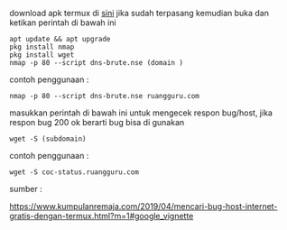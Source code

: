download apk termux di [sini](https://apkcombo.com/id/termux/com.termux/download/phone-0.119.0-beta.1-apk) jika sudah terpasang kemudian buka dan ketikan perintah di bawah ini
```
apt update && apt upgrade 
pkg install nmap 
pkg install wget 
nmap -p 80 --script dns-brute.nse (domain )
```
contoh penggunaan :
```
nmap -p 80 --script dns-brute.nse ruangguru.com
```
masukkan perintah di bawah ini untuk mengecek respon bug/host, jika respon bug 200 ok berarti bug bisa di gunakan
```
wget -S (subdomain)
```
contoh penggunaan :
```
wget -S coc-status.ruangguru.com
```
sumber :

https://www.kumpulanremaja.com/2019/04/mencari-bug-host-internet-gratis-dengan-termux.html?m=1#google_vignette
